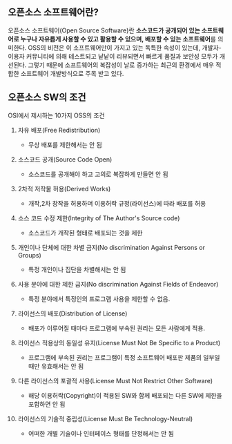 ## 오픈소스 소프트웨어란?
 
 오픈소스 소프트웨어(Open Source Software)란 <b>소스코드가 공개되어 있는 소프트웨어로 누구나 자유롭게 사용할 수 있고 활용할 수 있으며, 배포할 수 있는 소프트웨어</b>를 의미한다. OSS의 비전은 이 소프트웨어만이 가지고 있는 독특한 속성이 있는데, 개발자-이용자 커뮤니티에 의해 테스트되고 낱낱이 리뷰되면서 빠르게 품질과 보안성 모두가 개선된다.
 그렇기 때문에 소프트웨어의 복잡성이 날로 증가하는 최근의 환경에서 매우 적합한 소프트웨어 개발방식으로 주목 받고 있다.


 ## 오픈소스 SW의 조건
  OSI에서 제시하는 10가지 OSS의 조건
 
 1. 자유 배포(Free Redistribution)
 
    -  무상 배포를 제한해서는 안 됨 <br>

 2. 소스코드 공개(Source Code Open)
 
    -  소스코드를 공개해야 하고 고의로 복잡하게 만들면 안 됨 <br>

 3. 2차적 저작물 허용(Derived Works)

    - 개작,2차 창작을 허용하며 이용허락 규정(라이선스)에 따라 배포를 허용

 4. 소스 코드 수정 제한(Integrity of The Author's Source code)

    - 소스코드가 개작된 형태로 배포되는 것을 제한

 5. 개인이나 단체에 대한 차별 금지(No discrimination Against Persons or Groups)

    - 특정 개인이나 집단을 차별해서는 안 됨

 6. 사용 분야에 대한 제한 금지(No discrimination Against Fields of Endeavor)

    - 특정 분야에서 특정인의 프로그램 사용을 제한할 수 없음.

 7. 라이선스의 배포(Distribution of License)

    - 배포가 이루어질 때마다 프로그램에 부속된 권리는 모든 사람에게 적용.

 8. 라이선스 적용상의 동일성 유지(License Must Not Be Specific to a Product)

     - 프로그램에 부속된 권리는 프로그램이 특정 소프트웨어 배포판 제품의 일부일 때만 유효해서는 안 됨

 9. 다른 라이선스의 포괄적 사용(License Must Not Restrict Other Software)

     - 해당 이용허락(Copyright)이 적용된 SW와 함께 배포되는 다른 SW에 제한을 포함하면 안 됨

 10. 라이선스의 기술적 중립성(License Must Be Technology-Neutral)

      -  어떠한 개별 기술이나 인터페이스 형태를 단정해서는 안 됨


